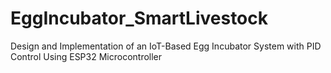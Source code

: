 # EggIncubator_SmartLivestock
Design and Implementation of an IoT-Based Egg Incubator System with PID Control Using ESP32 Microcontroller
